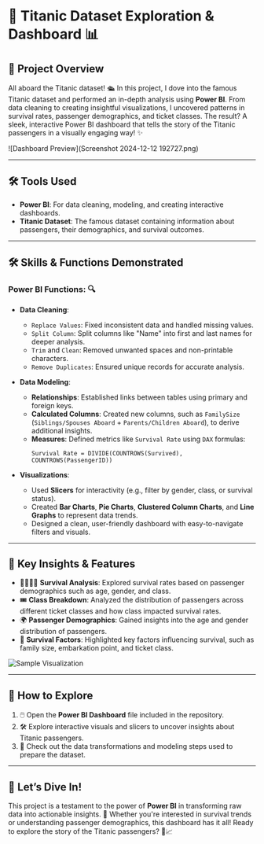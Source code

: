 # 🚢 Titanic Dataset Exploration & Dashboard 📊  

## 🎯 Project Overview  
All aboard the Titanic dataset! 🛳️ In this project, I dove into the famous Titanic dataset and performed an in-depth analysis using **Power BI**. From data cleaning to creating insightful visualizations, I uncovered patterns in survival rates, passenger demographics, and ticket classes. The result? A sleek, interactive Power BI dashboard that tells the story of the Titanic passengers in a visually engaging way! ✨  

![Dashboard Preview](Screenshot 2024-12-12 192727.png)  

---

## 🛠️ Tools Used  
- **Power BI**: For data cleaning, modeling, and creating interactive dashboards.  
- **Titanic Dataset**: The famous dataset containing information about passengers, their demographics, and survival outcomes.  

---

## 🛠️ Skills & Functions Demonstrated  
### Power BI Functions: 🔍  
- **Data Cleaning**:  
  - `Replace Values`: Fixed inconsistent data and handled missing values.  
  - `Split Column`: Split columns like "Name" into first and last names for deeper analysis.  
  - `Trim` and `Clean`: Removed unwanted spaces and non-printable characters.  
  - `Remove Duplicates`: Ensured unique records for accurate analysis.  

- **Data Modeling**:  
  - **Relationships**: Established links between tables using primary and foreign keys.  
  - **Calculated Columns**: Created new columns, such as `FamilySize` (`Siblings/Spouses Aboard` + `Parents/Children Aboard`), to derive additional insights.  
  - **Measures**: Defined metrics like `Survival Rate` using `DAX` formulas:  
    ```DAX
    Survival Rate = DIVIDE(COUNTROWS(Survived), COUNTROWS(PassengerID))
    ```

- **Visualizations**:  
  - Used **Slicers** for interactivity (e.g., filter by gender, class, or survival status).  
  - Created **Bar Charts**, **Pie Charts**, **Clustered Column Charts**, and **Line Graphs** to represent data trends.  
  - Designed a clean, user-friendly dashboard with easy-to-navigate filters and visuals.  

---

## 🌟 Key Insights & Features  
- 👩‍👩‍👧‍👦 **Survival Analysis**: Explored survival rates based on passenger demographics such as age, gender, and class.  
- 🎟️ **Class Breakdown**: Analyzed the distribution of passengers across different ticket classes and how class impacted survival rates.  
- 🌍 **Passenger Demographics**: Gained insights into the age and gender distribution of passengers.  
- 🚨 **Survival Factors**: Highlighted key factors influencing survival, such as family size, embarkation point, and ticket class.  

![Sample Visualization](![image](https://github.com/user-attachments/assets/c47ea4c9-ff64-41c5-a964-a276f48d35cd)
)  

---

## 🚀 How to Explore  
1. 🖱️ Open the **Power BI Dashboard** file included in the repository.  
2. 🛠️ Explore interactive visuals and slicers to uncover insights about Titanic passengers.  
3. 📂 Check out the data transformations and modeling steps used to prepare the dataset.  

---

## 🎉 Let’s Dive In!  
This project is a testament to the power of **Power BI** in transforming raw data into actionable insights. 🌟 Whether you're interested in survival trends or understanding passenger demographics, this dashboard has it all! Ready to explore the story of the Titanic passengers? 🌊📈  
